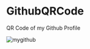 # GithubQRCode
QR Code of my Github Profile

![mygithub](https://github.com/alitheDev/GithubQRCode/assets/48137657/f88471f4-063f-459f-b009-14f4e18a3852)

